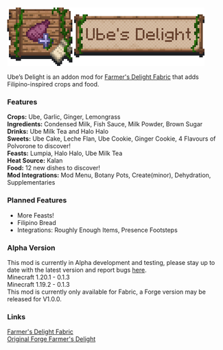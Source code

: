 ![banner](banner.png)

Ube’s Delight is an addon mod for [Farmer's Delight Fabric](https://modrinth.com/mod/farmers-delight-fabric) that adds Filipino-inspired crops and food.
### Features

<b>Crops:</b> Ube, Garlic, Ginger, Lemongrass
<br>
<b>Ingredients:</b> Condensed Milk, Fish Sauce, Milk Powder, Brown Sugar
<br>
<b>Drinks:</b> Ube Milk Tea and Halo Halo
<br>
<b>Sweets:</b> Ube Cake, Leche Flan, Ube Cookie, Ginger Cookie, 4 Flavours of Polvorone to discover!
<br>
<b>Feasts:</b> Lumpia, Halo Halo, Ube Milk Tea
<br>
<b>Heat Source:</b> Kalan
<br>
<b>Food:</b> 12 new dishes to discover!
<br>
<b>Mod Integrations:</b> Mod Menu, Botany Pots, Create(minor), Dehydration, Supplementaries

### Planned Features
<ul>
<li>More Feasts!</li>
<li>Filipino Bread</li>
<li>Integrations: Roughly Enough Items, Presence Footsteps</li>
</ul>

### Alpha Version
This mod is currently in Alpha development and testing, please stay up to date with the latest version and report bugs [here](https://github.com/ChefMooon/ubes-delight/issues).
<br>
Minecraft 1.20.1 - 0.1.3
<br>
Minecraft 1.19.2 - 0.1.3
<br>
This mod is currently only available for Fabric, a Forge version may be released for V1.0.0.

### Links
[Farmer's Delight Fabric](https://modrinth.com/mod/farmers-delight-fabric)<br>
[Original Forge Farmer's Delight](https://modrinth.com/mod/farmers-delight)
